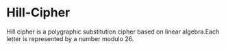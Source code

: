# Hill-Cipher

Hill cipher is a polygraphic substitution cipher based on linear algebra.Each letter is represented by a number modulo 26.
